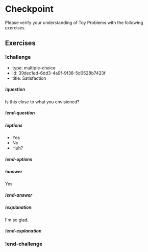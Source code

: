 # Checkpoint

Please verify your understanding of Toy Problems with the following exercises.

## Exercises

### !challenge

* type: multiple-choice
* id: 39dec1ed-6dd3-4a9f-9f38-5d0528b7423f
* title: Satisfaction

##### !question

Is this close to what you envisioned?

##### !end-question

##### !options

* Yes
* No
* Huh?

##### !end-options

##### !answer

Yes

##### !end-answer

##### !explanation

I'm so glad.

##### !end-explanation

### !end-challenge
